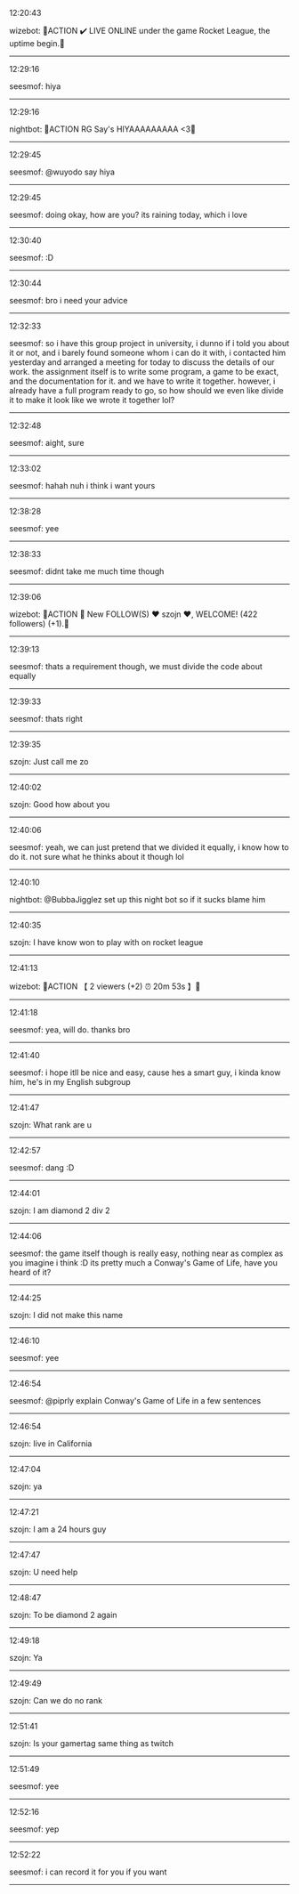 12:20:43

wizebot: ACTION ✔️ LIVE ONLINE under the game Rocket League, the uptime begin.

---

12:29:16

seesmof: hiya

---

12:29:16

nightbot: ACTION RG Say's HIYAAAAAAAAA <3

---

12:29:45

seesmof: @wuyodo say hiya

---

12:29:45

seesmof: doing okay, how are you? its raining today, which i love

---

12:30:40

seesmof: :D

---

12:30:44

seesmof: bro i need your advice

---

12:32:33

seesmof: so i have this group project in university, i dunno if i told you about it or not, and i barely found someone whom i can do it with, i contacted him yesterday and arranged a meeting for today to discuss the details of our work. the assignment itself is to write some program, a game to be exact, and the documentation for it. and we have to write it together. however, i already have a full program ready to go, so how should we even like divide it to make it look like we wrote it together lol?

---

12:32:48

seesmof: aight, sure

---

12:33:02

seesmof: hahah nuh i think i want yours

---

12:38:28

seesmof: yee

---

12:38:33

seesmof: didnt take me much time though

---

12:39:06

wizebot: ACTION 👤 New FOLLOW(S) ❤ szojn ❤, WELCOME! (422 followers) (+1).

---

12:39:13

seesmof: thats a requirement though, we must divide the code about equally

---

12:39:33

seesmof: thats right

---

12:39:35

szojn: Just call me zo

---

12:40:02

szojn: Good how about you

---

12:40:06

seesmof: yeah, we can just pretend that we divided it equally, i know how to do it. not sure what he thinks about it though lol

---

12:40:10

nightbot: @BubbaJigglez set up this night bot so if it sucks blame him

---

12:40:35

szojn: I have know won to play with on rocket league

---

12:41:13

wizebot: ACTION 【 2 viewers (+2) ⏰ 20m 53s 】

---

12:41:18

seesmof: yea, will do. thanks bro

---

12:41:40

seesmof: i hope itll be nice and easy, cause hes a smart guy, i kinda know him, he's in my English subgroup

---

12:41:47

szojn: What rank are u

---

12:42:57

seesmof: dang :D

---

12:44:01

szojn: I am diamond 2 div 2

---

12:44:06

seesmof: the game itself though is really easy, nothing near as complex as you imagine i think :D its pretty much a Conway's Game of Life, have you heard of it?

---

12:44:25

szojn: I did not make this name

---

12:46:10

seesmof: yee

---

12:46:54

seesmof: @piprly explain Conway's Game of Life in a few sentences

---

12:46:54

szojn: Iive  in California

---

12:47:04

szojn: ya

---

12:47:21

szojn: I am a 24 hours guy

---

12:47:47

szojn: U need help

---

12:48:47

szojn: To be diamond 2 again

---

12:49:18

szojn: Ya

---

12:49:49

szojn: Can we do no rank

---

12:51:41

szojn: Is your gamertag same thing as twitch

---

12:51:49

seesmof: yee

---

12:52:16

seesmof: yep

---

12:52:22

seesmof: i can record it for you if you want

---

